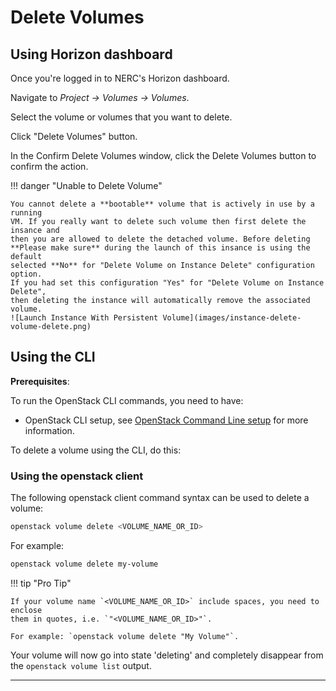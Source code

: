 # Delete Volumes

## Using Horizon dashboard

Once you're logged in to NERC's Horizon dashboard.

Navigate to _Project -> Volumes -> Volumes_.

Select the volume or volumes that you want to delete.

Click "Delete Volumes" button.

In the Confirm Delete Volumes window, click the Delete Volumes button to
confirm the action.

!!! danger "Unable to Delete Volume"

    You cannot delete a **bootable** volume that is actively in use by a running
    VM. If you really want to delete such volume then first delete the insance and
    then you are allowed to delete the detached volume. Before deleting
    **Please make sure** during the launch of this insance is using the default
    selected **No** for "Delete Volume on Instance Delete" configuration option.
    If you had set this configuration "Yes" for "Delete Volume on Instance Delete",
    then deleting the instance will automatically remove the associated volume.
    ![Launch Instance With Persistent Volume](images/instance-delete-volume-delete.png)

## Using the CLI

**Prerequisites**:

To run the OpenStack CLI commands, you need to have:

- OpenStack CLI setup, see [OpenStack Command Line setup](../openstack-cli/openstack-CLI.md#command-line-setup)
  for more information.

To delete a volume using the CLI, do this:

### Using the openstack client

The following openstack client command syntax can be used to delete a volume:

```sh
openstack volume delete <VOLUME_NAME_OR_ID>
```

For example:

```sh
openstack volume delete my-volume
```

!!! tip "Pro Tip"

    If your volume name `<VOLUME_NAME_OR_ID>` include spaces, you need to enclose
    them in quotes, i.e. `"<VOLUME_NAME_OR_ID>"`.

    For example: `openstack volume delete "My Volume"`.

Your volume will now go into state 'deleting' and completely disappear from the
`openstack volume list` output.

---
